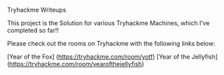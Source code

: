 Tryhackme Writeups

This project is the Solution for various Tryhackme Machines, which I've completed so far!!

Please check out the rooms on Tryhackme with the following links below:


[Year of the Fox] (https://tryhackme.com/room/yotf)
[Year of the Jellyfish] (https://tryhackme.com/room/yearofthejellyfish)
